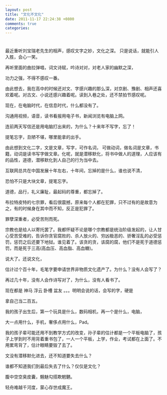 ```yaml
---
layout: post
title: "文化不文化"
date: 2011-11-17 22:24:38 +0800
comments: true
categories: 
---
```

#  

最近重听刘宝瑞老先生的相声，感叹文字之妙，文化之深。
只是说话，就能引人入胜，会心一笑。

再听里面的曲拉弹唱，词文诗赋，吟诗对对，对老人家的幽默之深，

功力之强，不得不感叹一番。

由此想去，我在高中的时候还对文、字感兴趣的那么深，对京剧、豫剧、相声还喜欢着呢。对古文、小说还感兴趣着呢。读到入巷之处，还不禁拍节感叹呢。

现在，在电脑时代，在信息时代，什么都没有了。

沟通用视频，语音，读书看报用电子书，新闻浏览有电脑上网。

连前两天写信还是用电脑打出来的，为什么？十来年不写字，忘了！

提笔忘字，丑陋不堪，哪里能拿的出手。

由此想到文化二字，文是文章，写字，可作名词， 可做动词，做名词是文章，书籍，动词是读书写字做文章。化呢，就是潜移默化，将书中做人的道理，人应该有的品性，道德，潜移默化到人自己的行为当中去。

互联网总共在中国发展十年左右，十年间，忘掉的是什么，谁也说不清，

恐怕不只是大块文章，提笔忘字。

道德，品行，礼义廉耻，最起码的尊重，都忘掉了。

布拉特皮特的七宗罪，看后很震撼，原来每个人都在犯罪，只不过有的是故意为之，有的时候身在其中而不知，反正是犯罪了。

罪孽深重者，必受苦刑而死。

宗教也是给人以寄托罢了。我都怀疑不论是哪个宗教都是统治阶级发起的，让人甘心受苦受难的，告诉你贪官腐败的、杀人放火的、穷凶极恶的、骄奢淫乱的必受惩罚，惩罚之后还要下地狱。谁见着了。该贪的贪，该腐的腐，他们不是死于道德惩罚，而是死于三高(高血压、高血脂、高血糖)。

说大了。还说文化，

估计过个百十年，毛笔字要申请世界非物质文化遗产了。为什么？没有人会写了？

再过几十年，没有人会作诗写对了，为什么，没有人看书了。

现在都是 神马 浮云 卧槽 盆友 。。。明明会说的话，会写的字，硬是

拿自己当二百五。

我的孩子出生后，第一个玩具是什么，数码相机，再一个是什么，电脑，

大一点用什么，手机，奢侈点用什么，Pad。

我的孩子辈可能还用不到教学方式的改变，孙子辈的估计都是一个平板电脑了，孩子上学到时不用背着重书包了，一人一个平板，上学，作业，考试都在上面了。不用累弯背了，估计眼睛要毁了去了。

文没有潜移默化进去，还不知道要失去什么？

谁都不知道我们到最后失去了什么？仅仅是文化？



腹中空空臭皮囊，魑魅勾搭欺魍魉。

轻舟难越千河度，蒙心存世成魔王。